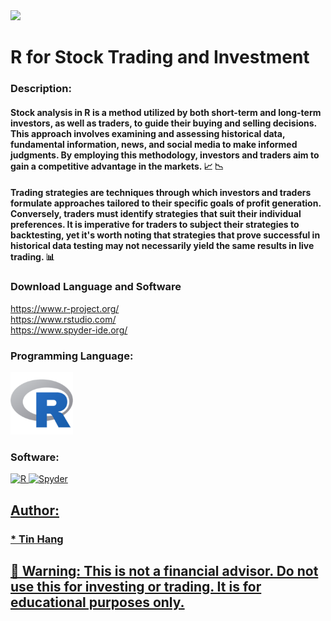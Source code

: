 <img src="R.PNG">

# R for Stock Trading and Investment  
### Description:
#### Stock analysis in R is a method utilized by both short-term and long-term investors, as well as traders, to guide their buying and selling decisions. This approach involves examining and assessing historical data, fundamental information, news, and social media to make informed judgments. By employing this methodology, investors and traders aim to gain a competitive advantage in the markets. :chart_with_upwards_trend: :chart_with_downwards_trend:  

#### Trading strategies are techniques through which investors and traders formulate approaches tailored to their specific goals of profit generation. Conversely, traders must identify strategies that suit their individual preferences. It is imperative for traders to subject their strategies to backtesting, yet it's worth noting that strategies that prove successful in historical data testing may not necessarily yield the same results in live trading. :bar_chart:  

### Download Language and Software  
https://www.r-project.org/    
https://www.rstudio.com/  
https://www.spyder-ide.org/

<h3 align="left"> Programming Language:</h3>
<p align="left">  </a> <a href="https://www.r-project.org/" target="_blank"> <img src="https://raw.githubusercontent.com/github/explore/80688e429a7d4ef2fca1e82350fe8e3517d3494d/topics/r/r.png" alt="R" width="100" height="100"/> </a> </p>  

<h3 align="left"> Software:</h3>
<p align="left">  </a> <a href="https://www.rstudio.com/" target="_blank"> <img src="https://www.kindpng.com/picc/m/235-2350384_r-studio-logo-transparent-hd-png-download.png" alt="R" width="250" height="100"/> </a> <a href="https://www.spyder-ide.org/" target="_blank"> <img src="https://www.kindpng.com/picc/m/86-862450_spyder-python-logo-png-transparent-png.png" alt="Spyder" width="100" height="100"/> </p>   

## Author:  
### * Tin Hang  
## 🔴 Warning: This is not a financial advisor. Do not use this for investing or trading. It is for educational purposes only.  
